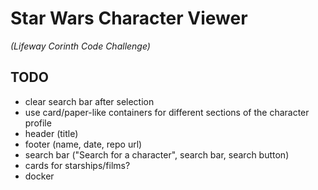 # Star Wars Character Viewer
*(Lifeway Corinth Code Challenge)*  

## TODO
* clear search bar after selection
* use card/paper-like containers for different sections of the character profile
* header (title)
* footer (name, date, repo url)
* search bar ("Search for a character", search bar, search button)
* cards for starships/films?
* docker
